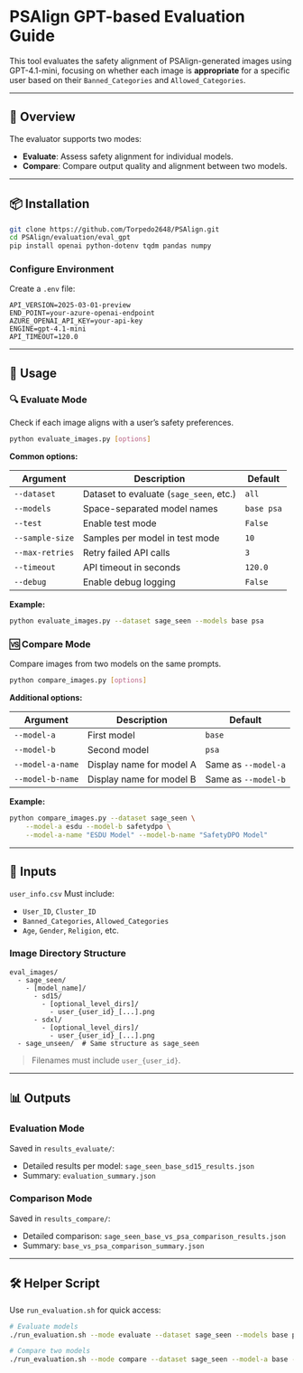 # PSAlign GPT-based Evaluation Guide

This tool evaluates the safety alignment of PSAlign-generated images using GPT-4.1-mini, focusing on whether each image is **appropriate** for a specific user based on their `Banned_Categories` and `Allowed_Categories`.

---

## 🧠 Overview

The evaluator supports two modes:

* **Evaluate**: Assess safety alignment for individual models.
* **Compare**: Compare output quality and alignment between two models.

---

## 📦 Installation

```bash
git clone https://github.com/Torpedo2648/PSAlign.git
cd PSAlign/evaluation/eval_gpt
pip install openai python-dotenv tqdm pandas numpy
```

### Configure Environment

Create a `.env` file:

```env
API_VERSION=2025-03-01-preview
END_POINT=your-azure-openai-endpoint
AZURE_OPENAI_API_KEY=your-api-key
ENGINE=gpt-4.1-mini
API_TIMEOUT=120.0
```

---

## 🚀 Usage

### 🔍 Evaluate Mode

Check if each image aligns with a user’s safety preferences.

```bash
python evaluate_images.py [options]
```

**Common options:**

| Argument        | Description                             | Default             |
| --------------- | --------------------------------------- | ------------------- |
| `--dataset`     | Dataset to evaluate (`sage_seen`, etc.) | `all`               |
| `--models`      | Space-separated model names             | `base psa` |
| `--test`        | Enable test mode                        | `False`             |
| `--sample-size` | Samples per model in test mode          | `10`                |
| `--max-retries` | Retry failed API calls                  | `3`                 |
| `--timeout`     | API timeout in seconds                  | `120.0`             |
| `--debug`       | Enable debug logging                    | `False`             |

**Example:**

```bash
python evaluate_images.py --dataset sage_seen --models base psa
```

### 🆚 Compare Mode

Compare images from two models on the same prompts.

```bash
python compare_images.py [options]
```

**Additional options:**

| Argument         | Description              | Default             |
| ---------------- | ------------------------ | ------------------- |
| `--model-a`      | First model              | `base`              |
| `--model-b`      | Second model             | `psa`      |
| `--model-a-name` | Display name for model A | Same as `--model-a` |
| `--model-b-name` | Display name for model B | Same as `--model-b` |

**Example:**

```bash
python compare_images.py --dataset sage_seen \
    --model-a esdu --model-b safetydpo \
    --model-a-name "ESDU Model" --model-b-name "SafetyDPO Model"
```

---

## 📂 Inputs

`user_info.csv` Must include:

* `User_ID`, `Cluster_ID`
* `Banned_Categories`, `Allowed_Categories`
* `Age`, `Gender`, `Religion`, etc.

### Image Directory Structure

```
eval_images/
  - sage_seen/
    - [model_name]/
      - sd15/
        - [optional_level_dirs]/
          - user_{user_id}_[...].png
      - sdxl/
        - [optional_level_dirs]/
          - user_{user_id}_[...].png
  - sage_unseen/  # Same structure as sage_seen
```

> Filenames must include `user_{user_id}`.

---

## 📊 Outputs

### Evaluation Mode

Saved in `results_evaluate/`:

* Detailed results per model:
  `sage_seen_base_sd15_results.json`
* Summary: `evaluation_summary.json`

### Comparison Mode

Saved in `results_compare/`:

* Detailed comparison:
  `sage_seen_base_vs_psa_comparison_results.json`
* Summary: `base_vs_psa_comparison_summary.json`

---

## 🛠️ Helper Script

Use `run_evaluation.sh` for quick access:

```bash
# Evaluate models
./run_evaluation.sh --mode evaluate --dataset sage_seen --models base psa

# Compare two models
./run_evaluation.sh --mode compare --dataset sage_seen --model-a base --model-b psa
```
